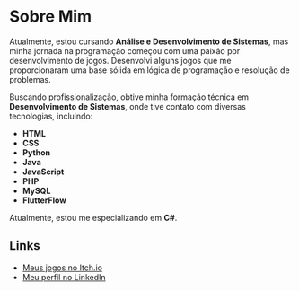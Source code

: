 # Sobre Mim

Atualmente, estou cursando **Análise e Desenvolvimento de Sistemas**, mas minha jornada na programação começou com uma paixão por desenvolvimento de jogos. Desenvolvi alguns jogos que me proporcionaram uma base sólida em lógica de programação e resolução de problemas.

Buscando profissionalização, obtive minha formação técnica em **Desenvolvimento de Sistemas**, onde tive contato com diversas tecnologias, incluindo:

- **HTML**
- **CSS**
- **Python**
- **Java**
- **JavaScript**
- **PHP**
- **MySQL**
- **FlutterFlow**

Atualmente, estou me especializando em **C#**.

## Links

- [Meus jogos no Itch.io](https://canelahc.itch.io/)
- [Meu perfil no LinkedIn](https://www.linkedin.com/in/felipe-de-faria-moura/)


